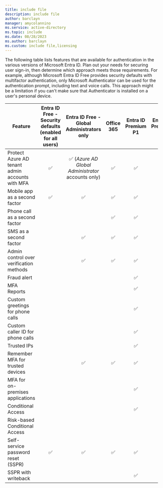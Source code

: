 ```yaml
---
title: include file
description: include file
author: barclayn
manager: amycolannino
ms.service: active-directory
ms.topic: include
ms.date: 08/28/2023
ms.author: barclayn
ms.custom: include file,licensing
---
```


The following table lists features that are available for authentication in the various versions of Microsoft Entra ID. Plan out your needs for securing user sign-in, then determine which approach meets those requirements. For example, although Microsoft Entra ID Free provides security defaults with multifactor authentication, only Microsoft Authenticator can be used for the authentication prompt, including text and voice calls. This approach might be a limitation if you can't make sure that Authenticator is installed on a user's personal device.

| Feature | Entra ID Free - Security defaults (enabled for all users) | Entra ID Free - Global Administrators only | Office 365 | Entra ID Premium P1 | Entra ID Premium P2 |
| --- |:---:|:---:|:---:|:---:|:---:|
| Protect Azure AD tenant admin accounts with MFA | :white_check_mark: | :white_check_mark: (*Azure AD Global Administrator* accounts only) | :white_check_mark: | :white_check_mark: | :white_check_mark: |
| Mobile app as a second factor | :white_check_mark: | :white_check_mark: | :white_check_mark: | :white_check_mark: | :white_check_mark: |
| Phone call as a second factor | | | :white_check_mark: | :white_check_mark: | :white_check_mark: |
| SMS as a second factor | | :white_check_mark: | :white_check_mark: | :white_check_mark: | :white_check_mark: |
| Admin control over verification methods | | :white_check_mark: | :white_check_mark: | :white_check_mark: | :white_check_mark: |
| Fraud alert | | | | :white_check_mark: | :white_check_mark: |
| MFA Reports | | | | :white_check_mark: | :white_check_mark: |
| Custom greetings for phone calls | | | | :white_check_mark: | :white_check_mark: |
| Custom caller ID for phone calls | | | | :white_check_mark: | :white_check_mark: |
| Trusted IPs | | | | :white_check_mark: | :white_check_mark: |
| Remember MFA for trusted devices | | :white_check_mark: | :white_check_mark: | :white_check_mark: | :white_check_mark: |
| MFA for on-premises applications | | | | :white_check_mark: | :white_check_mark: |
| Conditional Access | | | | :white_check_mark: | :white_check_mark: |
| Risk-based Conditional Access | | | | | :white_check_mark: |
| Self-service password reset (SSPR) | :white_check_mark: | :white_check_mark: | :white_check_mark: | :white_check_mark: | :white_check_mark: |
| SSPR with writeback | | | | :white_check_mark: | :white_check_mark: |